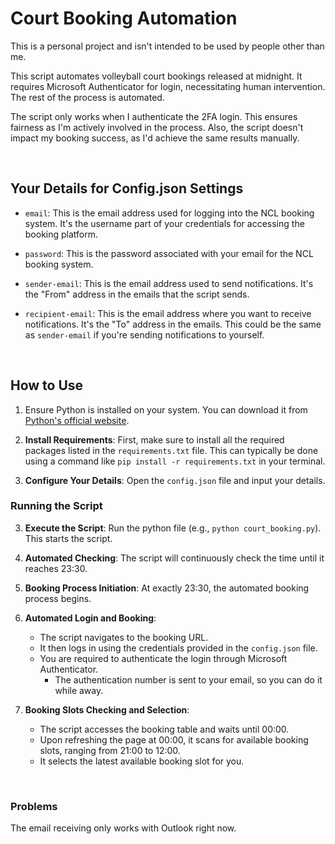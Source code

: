 # Court Booking Automation
This is a personal project and isn't intended to be used by people other than me. 

This script automates volleyball court bookings released at midnight. 
It requires Microsoft Authenticator for login, necessitating human intervention. 
The rest of the process is automated.

The script only works when I authenticate the 2FA login. This ensures fairness as I'm actively involved in the process. 
Also, the script doesn't impact my booking success, as I'd achieve the same results manually.

<br>

## Your Details for Config.json Settings 

- `email`: This is the email address used for logging into the NCL booking system. It's the username part of your credentials for accessing the booking platform.

- `password`: This is the password associated with your email for the NCL booking system.

- `sender-email`: This is the email address used to send notifications. It's the "From" address in the emails that the script sends. 

- `recipient-email`: This is the email address where you want to receive notifications. It's the "To" address in the emails. This could be the same as `sender-email` if you're sending notifications to yourself.

<br>


## How to Use  

1. Ensure Python is installed on your system. You can download it from [Python's official website](https://www.python.org/downloads/).

2. **Install Requirements**: First, make sure to install all the required packages listed in the `requirements.txt` file. This can typically be done using a command like `pip install -r requirements.txt` in your terminal.

3. **Configure Your Details**: Open the `config.json` file and input your details.

### Running the Script

3. **Execute the Script**: Run the python file (e.g., `python court_booking.py`). This starts the script.

4. **Automated Checking**: The script will continuously check the time until it reaches 23:30.

5. **Booking Process Initiation**: At exactly 23:30, the automated booking process begins.

6. **Automated Login and Booking**: 
   - The script navigates to the booking URL.
   - It then logs in using the credentials provided in the `config.json` file.
   - You are required to authenticate the login through Microsoft Authenticator.
     - The authentication number is sent to your email, so you can do it while away.
7. **Booking Slots Checking and Selection**: 
   - The script accesses the booking table and waits until 00:00.
   - Upon refreshing the page at 00:00, it scans for available booking slots, ranging from 21:00 to 12:00.
   - It selects the latest available booking slot for you.

<br>

### Problems

The email receiving only works with Outlook right now.
